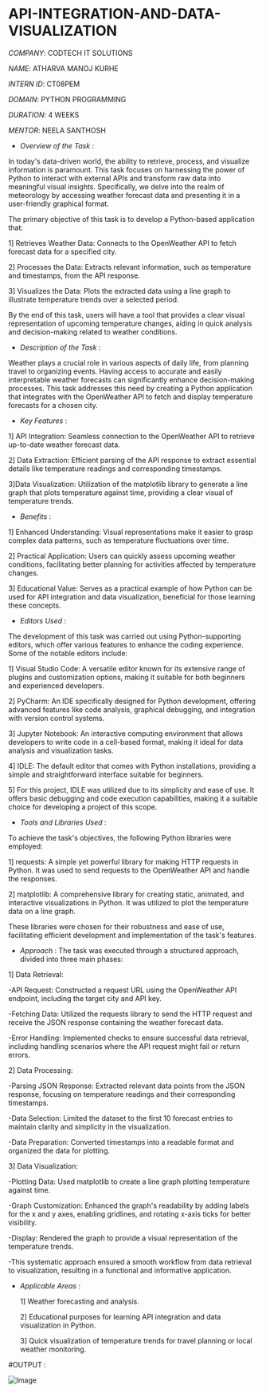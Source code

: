 # API-INTEGRATION-AND-DATA-VISUALIZATION

*COMPANY*: CODTECH IT SOLUTIONS

*NAME*: ATHARVA MANOJ KURHE

*INTERN ID*: CT08PEM

*DOMAIN*: PYTHON PROGRAMMING

*DURATION*: 4 WEEKS

*MENTOR*: NEELA SANTHOSH

* *Overview of the Task* :

In today's data-driven world, the ability to retrieve, process, and visualize information is paramount. This task focuses on harnessing the power of Python to interact with external APIs and transform raw data into meaningful visual insights. Specifically, we delve into the realm of meteorology by accessing weather forecast data and presenting it in a user-friendly graphical format.

The primary objective of this task is to develop a Python-based application that:

1] Retrieves Weather Data: Connects to the OpenWeather API to fetch forecast data for a specified city.

2] Processes the Data: Extracts relevant information, such as temperature and timestamps, from the API response.

3] Visualizes the Data: Plots the extracted data using a line graph to illustrate temperature trends over a selected period.

By the end of this task, users will have a tool that provides a clear visual representation of upcoming temperature changes, aiding in quick analysis and decision-making related to weather conditions.

* *Description of the Task* :

Weather plays a crucial role in various aspects of daily life, from planning travel to organizing events. Having access to accurate and easily interpretable weather forecasts can significantly enhance decision-making processes. This task addresses this need by creating a Python application that integrates with the OpenWeather API to fetch and display temperature forecasts for a chosen city.

* *Key Features* :

1] API Integration: Seamless connection to the OpenWeather API to retrieve up-to-date weather forecast data.

2] Data Extraction: Efficient parsing of the API response to extract essential details like temperature readings and corresponding timestamps.

3]Data Visualization: Utilization of the matplotlib library to generate a line graph that plots temperature against time, providing a clear visual of temperature trends.

* *Benefits* :

1] Enhanced Understanding: Visual representations make it easier to grasp complex data patterns, such as temperature fluctuations over time.

2] Practical Application: Users can quickly assess upcoming weather conditions, facilitating better planning for activities affected by temperature changes.

3] Educational Value: Serves as a practical example of how Python can be used for API integration and data visualization, beneficial for those learning these concepts.

* *Editors Used* : 

The development of this task was carried out using Python-supporting editors, which offer various features to enhance the coding experience. Some of the notable editors include:

1] Visual Studio Code: A versatile editor known for its extensive range of plugins and customization options, making it suitable for both beginners and experienced developers.

2] PyCharm: An IDE specifically designed for Python development, offering advanced features like code analysis, graphical debugging, and integration with version control systems.

3] Jupyter Notebook: An interactive computing environment that allows developers to write code in a cell-based format, making it ideal for data analysis and visualization tasks.

4] IDLE: The default editor that comes with Python installations, providing a simple and straightforward interface suitable for beginners.

5] For this project, IDLE was utilized due to its simplicity and ease of use. It offers basic debugging and code execution capabilities, making it a suitable choice for developing a project of this scope.

* *Tools and Libraries Used* :
 
To achieve the task's objectives, the following Python libraries were employed:

1] requests: A simple yet powerful library for making HTTP requests in Python. It was used to send requests to the OpenWeather API and handle the responses.

2] matplotlib: A comprehensive library for creating static, animated, and interactive visualizations in Python. It was utilized to plot the temperature data on a line graph.

These libraries were chosen for their robustness and ease of use, facilitating efficient development and implementation of the task's features.

* *Approach* :
The task was executed through a structured approach, divided into three main phases:

1] Data Retrieval:

-API Request: Constructed a request URL using the OpenWeather API endpoint, including the target city and API key.

-Fetching Data: Utilized the requests library to send the HTTP request and receive the JSON response containing the weather forecast data.

-Error Handling: Implemented checks to ensure successful data retrieval, including handling scenarios where the API request might fail or return errors.

2] Data Processing:

-Parsing JSON Response: Extracted relevant data points from the JSON response, focusing on temperature readings and their corresponding timestamps.

-Data Selection: Limited the dataset to the first 10 forecast entries to maintain clarity and simplicity in the visualization.

-Data Preparation: Converted timestamps into a readable format and organized the data for plotting.

3] Data Visualization:

-Plotting Data: Used matplotlib to create a line graph plotting temperature against time.

-Graph Customization: Enhanced the graph's readability by adding labels for the x and y axes, enabling gridlines, and rotating x-axis ticks for better visibility.

-Display: Rendered the graph to provide a visual representation of the temperature trends.

-This systematic approach ensured a smooth workflow from data retrieval to visualization, resulting in a functional and informative application.

* *Applicable Areas* :

  1] Weather forecasting and analysis.

  2] Educational purposes for learning API integration and data visualization in Python.

  3] Quick visualization of temperature trends for travel planning or local weather monitoring.

#OUTPUT :

![Image](https://github.com/user-attachments/assets/0da706fd-f5ed-4c9e-a50b-a1af8ce06e86)














